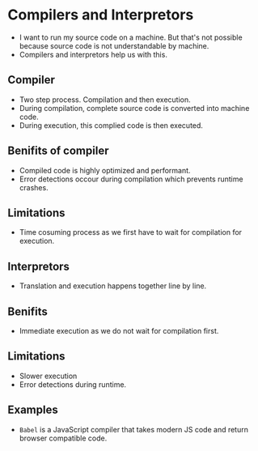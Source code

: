 # Compilers and Interpretors

- I want to run my source code on a machine. But that's not possible because source code is not understandable by machine.
- Compilers and interpretors help us with this.

## Compiler

- Two step process. Compilation and then execution.
- During compilation, complete source code is converted into machine code.
- During execution, this complied code is then executed.

## Benifits of compiler

- Compiled code is highly optimized and performant.
- Error detections occour during compilation which prevents runtime crashes.

## Limitations

- Time cosuming process as we first have to wait for compilation for execution.

## Interpretors

- Translation and execution happens together line by line.

## Benifits

- Immediate execution as we do not wait for compilation first.

## Limitations

- Slower execution
- Error detections during runtime.

## Examples

- `Babel` is a JavaScript compiler that takes modern JS code and return browser compatible code.
